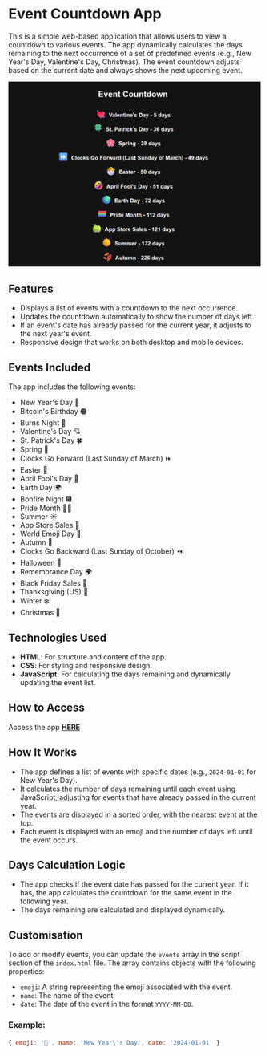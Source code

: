 # Event Countdown App

This is a simple web-based application that allows users to view a countdown to various events. The app dynamically calculates the days remaining to the next occurrence of a set of predefined events (e.g., New Year's Day, Valentine's Day, Christmas). The event countdown adjusts based on the current date and always shows the next upcoming event.

[![App Image](Non-App/App%20Image.png)](https://kay-who-codes.github.io/Calendar-Holiday-Countdown)

## Features

- Displays a list of events with a countdown to the next occurrence.
- Updates the countdown automatically to show the number of days left.
- If an event's date has already passed for the current year, it adjusts to the next year's event.
- Responsive design that works on both desktop and mobile devices.

## Events Included

The app includes the following events:
- New Year's Day 🎉
- Bitcoin's Birthday 🟠
- Burns Night 🏴󠁧󠁢󠁳󠁣󠁴󠁿
- Valentine's Day 💘
- St. Patrick's Day 🍀
- Spring 🌸
- Clocks Go Forward (Last Sunday of March) ⏩
- Easter 🐣
- April Fool's Day 🤣
- Earth Day 🌍
- Bonfire Night 🎆
- Pride Month 🏳️‍🌈
- Summer ☀️
- App Store Sales 🍏
- World Emoji Day 📅
- Autumn 🍂
- Clocks Go Backward (Last Sunday of October) ⏪
- Halloween 🎃
- Remembrance Day 🌍
- Black Friday Sales 🫰
- Thanksgiving (US) 🦃
- Winter ❄️
- Christmas 🎄

## Technologies Used

- **HTML**: For structure and content of the app.
- **CSS**: For styling and responsive design.
- **JavaScript**: For calculating the days remaining and dynamically updating the event list.

## How to Access

Access the app **[HERE](https://kay-who-codes.github.io/Calendar-Holiday-Countdown/)**

## How It Works

- The app defines a list of events with specific dates (e.g., `2024-01-01` for New Year's Day).
- It calculates the number of days remaining until each event using JavaScript, adjusting for events that have already passed in the current year.
- The events are displayed in a sorted order, with the nearest event at the top.
- Each event is displayed with an emoji and the number of days left until the event occurs.

## Days Calculation Logic

- The app checks if the event date has passed for the current year. If it has, the app calculates the countdown for the same event in the following year.
- The days remaining are calculated and displayed dynamically.

## Customisation

To add or modify events, you can update the `events` array in the script section of the `index.html` file. The array contains objects with the following properties:

- `emoji`: A string representing the emoji associated with the event.
- `name`: The name of the event.
- `date`: The date of the event in the format `YYYY-MM-DD`.

### Example:

```javascript
{ emoji: '🎉', name: 'New Year\'s Day', date: '2024-01-01' }

